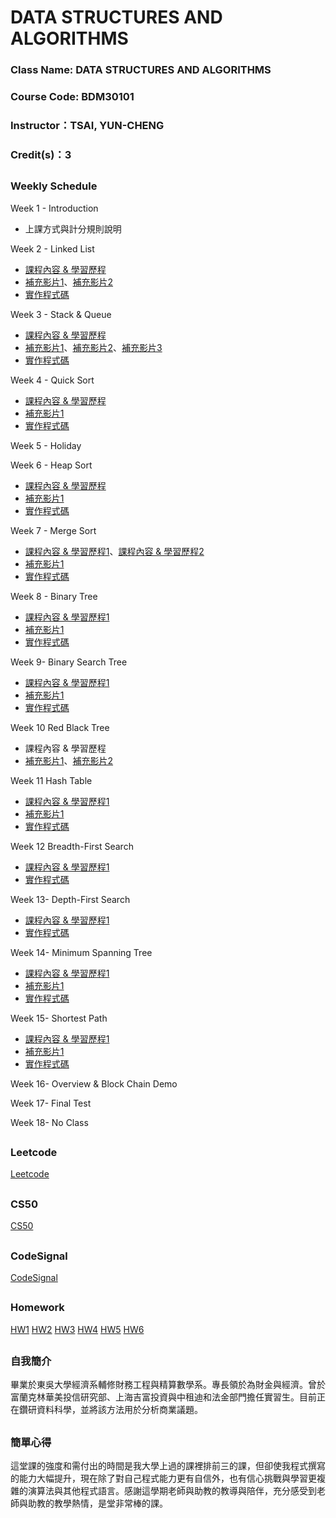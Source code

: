 # DATA STRUCTURES AND ALGORITHMS

### Class Name: DATA STRUCTURES AND ALGORITHMS
### Course Code: BDM30101
### Instructor：TSAI, YUN-CHENG
### Credit(s)：3  
##   
###  Weekly Schedule
Week 1 - Introduction
* 上課方式與計分規則說明

Week 2 - Linked List
* [課程內容 & 學習歷程](https://github.com/albert0796/DSA/blob/master/Codesignal/%E5%AD%B8%E7%BF%92%E6%AD%B7%E7%A8%8B/learning%20note_linked%20list.pdf)
* [補充影片1](https://www.youtube.com/watch?v=VlNSgo4xHWk)、[補充影片2](https://www.youtube.com/watch?v=WwfhLC16bis&feature=emb_title)
* [實作程式碼](https://github.com/albert0796/DSA/blob/master/Codesignal/%E7%A8%8B%E5%BC%8F%E7%A2%BC/linked%20list.py)

Week 3 - Stack & Queue
* [課程內容 & 學習歷程](https://github.com/albert0796/DSA/blob/master/Codesignal/%E5%AD%B8%E7%BF%92%E6%AD%B7%E7%A8%8B/learning%20note_queue%20%26%20stack.pdf)
* [補充影片1](https://www.youtube.com/watch?v=BrVZZZkkGGI)、[補充影片2](https://www.youtube.com/watch?v=wjI1WNcIntg)、[補充影片3](https://www.youtube.com/watch?v=XuCbpw6Bj1U)
* [實作程式碼](https://github.com/albert0796/DSA/blob/master/Codesignal/%E7%A8%8B%E5%BC%8F%E7%A2%BC/Queue.py)

Week 4 - Quick Sort
* [課程內容 & 學習歷程](https://github.com/albert0796/DSA/blob/master/HW1/QuickSort%E8%AA%AA%E6%98%8E%E3%80%81%E6%B5%81%E7%A8%8B%E5%9C%96.pdf)
* [補充影片1](https://www.youtube.com/watch?v=0Ds3KqYeXzA)
* [實作程式碼](https://github.com/albert0796/DSA/blob/master/HW1/%E5%8E%9F%E5%A7%8B%E7%A8%8B%E5%BC%8F%E7%A2%BC.py)

Week 5 - Holiday

Week 6 - Heap Sort
* [課程內容 & 學習歷程](https://github.com/albert0796/DSA/blob/master/HW2/Heap%20Sort%20%E6%B5%81%E7%A8%8B%E5%9C%96%E3%80%81%E5%AD%B8%E7%BF%92%E7%AD%86%E8%A8%98%E3%80%81%E6%96%87%E5%AD%97%E8%AA%AA%E6%98%8E.pdf)
* [補充影片1](https://www.youtube.com/watch?v=MtQL_ll5KhQ)
* [實作程式碼](https://github.com/albert0796/DSA/blob/master/HW2/heap_sort_03151107.py)

Week 7 - Merge Sort
* [課程內容 & 學習歷程1](https://github.com/albert0796/DSA/blob/master/HW2/Merge%20Sort%20%E6%B5%81%E7%A8%8B%E5%9C%96%E3%80%81%E5%AD%B8%E7%BF%92%E7%AD%86%E8%A8%98%E3%80%81%E6%96%87%E5%AD%97%E8%AA%AA%E6%98%8E.pdf)、[課程內容 & 學習歷程2](https://github.com/albert0796/DSA/blob/master/HW2/Heap%20Sort%20Merge%20Sort%20%E4%B9%8B%E6%AF%94%E8%BC%83.pdf)
* [補充影片1](https://www.youtube.com/watch?v=s8kQm8yhZ8U&feature=emb_title)
* [實作程式碼](https://github.com/albert0796/DSA/blob/master/HW2/merge_sort_03151107.py)

Week 8 - Binary Tree
* [課程內容 & 學習歷程1](https://github.com/albert0796/DSA/blob/master/Codesignal/%E5%AD%B8%E7%BF%92%E6%AD%B7%E7%A8%8B/binary%20tree%20(not%20search).pdf)
* [補充影片1](https://www.youtube.com/watch?v=ikPPdBDZnz4&feature=emb_title)
* [實作程式碼](https://github.com/albert0796/DSA/blob/master/Codesignal/%E7%A8%8B%E5%BC%8F%E7%A2%BC/binary%20tree%20(not%20search).py)

Week 9- Binary Search Tree
* [課程內容 & 學習歷程1](https://github.com/albert0796/DSA/blob/master/HW3/Binary%20Search%20Tree%20%E6%B5%81%E7%A8%8B%E5%9C%96%E3%80%81%E5%AD%B8%E7%BF%92%E6%AD%B7%E7%A8%8B%E3%80%81BST%E5%8E%9F%E7%90%86.pdf)
* [補充影片1](https://www.youtube.com/watch?v=7vw2iIdqHlM)
* [實作程式碼](https://github.com/albert0796/DSA/blob/master/HW3/binary_search_tree_03151107.py)

Week 10 Red Black Tree
* 課程內容 & 學習歷程
* [補充影片1](https://www.youtube.com/watch?v=4WjwmHeKa1Q)、[補充影片2](https://www.youtube.com/watch?v=fP1taNiz7ZI&t=866s)

Week 11 Hash Table
* [課程內容 & 學習歷程1](https://github.com/albert0796/DSA/blob/master/HW4/Hash%20Table%E6%B5%81%E7%A8%8B%E5%9C%96%E3%80%81%E5%AD%B8%E7%BF%92%E6%AD%B7%E7%A8%8B%E8%88%87Hash%20Table%E8%88%87Hash%20function%E5%8E%9F%E7%90%86.pdf)
* [補充影片1](https://www.youtube.com/watch?v=aZVNWYSR_sY)
* [實作程式碼](https://github.com/albert0796/DSA/blob/master/HW4/hash_table_03151107.py)

Week 12 Breadth-First Search
* [課程內容 & 學習歷程1](https://github.com/albert0796/DSA/blob/master/HW5/BFS%E8%88%87DFS%E6%B5%81%E7%A8%8B%E5%9C%96%E3%80%81%E7%A8%8B%E5%BC%8F%E7%A2%BC%E5%AD%B8%E7%BF%92%E6%AD%B7%E7%A8%8B%E8%88%87BFS%E8%88%87DFS%E5%8E%9F%E7%90%86%E8%88%87%E6%AF%94%E8%BC%83.pdf)
* [實作程式碼](https://github.com/albert0796/DSA/blob/master/HW5/BFS_03151107.py)

Week 13- Depth-First Search
* [課程內容 & 學習歷程1](https://github.com/albert0796/DSA/blob/master/HW5/BFS%E8%88%87DFS%E6%B5%81%E7%A8%8B%E5%9C%96%E3%80%81%E7%A8%8B%E5%BC%8F%E7%A2%BC%E5%AD%B8%E7%BF%92%E6%AD%B7%E7%A8%8B%E8%88%87BFS%E8%88%87DFS%E5%8E%9F%E7%90%86%E8%88%87%E6%AF%94%E8%BC%83.pdf)
* [實作程式碼](https://github.com/albert0796/DSA/blob/master/HW5/BFS_03151107.py)

Week 14- Minimum Spanning Tree
* [課程內容 & 學習歷程1](https://github.com/albert0796/DSA/blob/master/HW6/Dijkstra%E8%88%87Kruskal%E6%B5%81%E7%A8%8B%E5%9C%96%E3%80%81%E7%A8%8B%E5%BC%8F%E7%A2%BC%E5%AD%B8%E7%BF%92%E6%AD%B7%E7%A8%8B%E8%88%87Dijkstra%E8%88%87Kruskal%E5%8E%9F%E7%90%86%E8%AA%AA%E6%98%8E.pdf)
* [補充影片1](https://www.youtube.com/watch?v=wuU4DDEUu1w)
* [實作程式碼](https://github.com/albert0796/DSA/blob/master/HW6/Dijkstra_03151107.py)

Week 15- Shortest Path
* [課程內容 & 學習歷程1](https://github.com/albert0796/DSA/blob/master/HW6/Dijkstra%E8%88%87Kruskal%E6%B5%81%E7%A8%8B%E5%9C%96%E3%80%81%E7%A8%8B%E5%BC%8F%E7%A2%BC%E5%AD%B8%E7%BF%92%E6%AD%B7%E7%A8%8B%E8%88%87Dijkstra%E8%88%87Kruskal%E5%8E%9F%E7%90%86%E8%AA%AA%E6%98%8E.pdf)
* [補充影片1](https://www.youtube.com/watch?v=0nVYi3o161A&feature=emb_title)
* [實作程式碼](https://github.com/albert0796/DSA/blob/master/HW6/Dijkstra_03151107.py)

Week 16- Overview & Block Chain Demo

Week 17- Final Test

Week 18- No Class
##  
### Leetcode
[Leetcode](https://github.com/albert0796/DSA/tree/master/Leetcode)
##  
### CS50
[CS50](https://github.com/albert0796/DSA/tree/master/CS50)
##  
### CodeSignal
[CodeSignal](https://github.com/albert0796/DSA/tree/master/Codesignal)
##  
### Homework
[HW1](https://github.com/albert0796/DSA/tree/master/HW1) [HW2](https://github.com/albert0796/DSA/tree/master/HW2) [HW3](https://github.com/albert0796/DSA/tree/master/HW3) [HW4](https://github.com/albert0796/DSA/tree/master/HW4) [HW5](https://github.com/albert0796/DSA/tree/master/HW5) [HW6](https://github.com/albert0796/DSA/tree/master/HW6)
##  
### 自我簡介 
畢業於東吳大學經濟系輔修財務工程與精算數學系。專長領於為財金與經濟。曾於富蘭克林華美投信研究部、上海吉富投資與中租迪和法金部門擔任實習生。目前正在鑽研資料科學，並將該方法用於分析商業議題。
##   
### 簡單心得  
這堂課的強度和需付出的時間是我大學上過的課裡排前三的課，但卻使我程式撰寫的能力大幅提升，現在除了對自己程式能力更有自信外，也有信心挑戰與學習更複雜的演算法與其他程式語言。感謝這學期老師與助教的教導與陪伴，充分感受到老師與助教的教學熱情，是堂非常棒的課。



